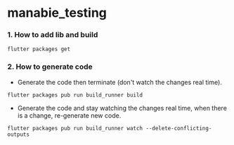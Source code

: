 # manabie_testing
### 1. How to add lib and build
```
flutter packages get
```

### 2. How to generate code
- Generate the code then terminate (don't watch the changes real time).
```
flutter packages pub run build_runner build
```

- Generate the code and stay watching the changes real time, when there is a change, re-generate new code.
```
flutter packages pub run build_runner watch --delete-conflicting-outputs
```